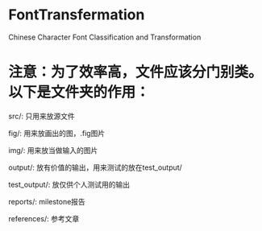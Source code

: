# FontTransfermation
Chinese Character Font Classification and Transformation

# 注意：为了效率高，文件应该分门别类。以下是文件夹的作用：

src/: 只用来放源文件

fig/: 用来放画出的图，.fig图片

img/: 用来放当做输入的图片

output/: 放有价值的输出，用来测试的放在test_output/

test_output/: 放仅供个人测试用的输出

reports/: milestone报告

references/: 参考文章
